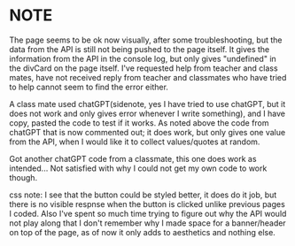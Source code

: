 # NOTE

The page seems to be ok now visually, after some troubleshooting, but the data from the API is still not being pushed to the page itself. It gives the information from the API in the console log, but only gives "undefined" in the divCard on the page itself. I've requested help from teacher and class mates, have not received reply from teacher and classmates who have tried to help cannot seem to find the error either.

A class mate used chatGPT(sidenote, yes I have tried to use chatGPT, but it does not work and only gives error whenever I write something), and I have copy, pasted the code to test if it works. As noted above the code from chatGPT that is now commented out; it does work, but only gives one value from the API, when I would like it to collect values/quotes at random.

Got another chatGPT code from  a classmate, this one does work as intended... Not satisfied with why I could not get my own code to work though.


css note: I see that the button could be styled better, it does do it job, but there is no visible respnse when the button is clicked unlike previous pages I coded.
Also I've spent so much time trying to figure out why the API would not play along that I don't remember why I made space for a banner/header on top of the page, as of now it only adds to aesthetics and nothing else.